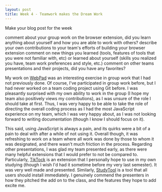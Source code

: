 ```yaml
---
layout: post
title: Week 4 - Teamwork makes the Dream Work
---
```


Make your blog post for the week

comment about your group work on the browser extension, did you learn anything about yourself and how you are able to work with others?
describe your own contributions to your team's efforts of building your browser extension
comment on new things you learned (tools, features of tools that you were not familiar with, etc) or learned about yourself (skills you realized you have, team work preferences and style, etc.)
comment on other teams presentations and their projects, did you have any favorites?

My work on [WebPad](https://github.com/ossd-s24/WebPad) was an interesting exercise in group work that I had not previously done. Of course, I've participated in group work before, but I had never worked on a team coding project using Git before. I was pleasantly surprised with my own ability to work in the group (I hope my team also positively views my contributions), as I was unsure of the role I should take at first. Thus, I was very happy to be able to take the role of directing the overall coding process as I had the most JavaScript experience on my team, which I was very happy about, as I was not looking forward to writing documentation (though I know I should focus on it).
<!--more-->
This said, using JavaScript is always a pain, and its quirks were a bit of a pain to deal with after a while of not using it. Overall though, it was refreshing to work on a team where all work was done by those to whom it was designated, and there wasn't much friction in the process. 
Regarding other presentations, I was glad my team presented early, as there were many helpful extensions that I would prefer to not be compared to. Particularly, [TikTock](https://github.com/ossd-s24/TikTock) is an extension that I personally hope to use in my own studying (though I wish I'd had it sometime before my very last semester). It was very well made and presented. Similarly, [StudyTool](https://github.com/ossd-s24/studyTool) is a tool that all users should install immediately. I genuinely commend the presenters in how they pitched the add on to the class, and the features they hope to add excite me. 